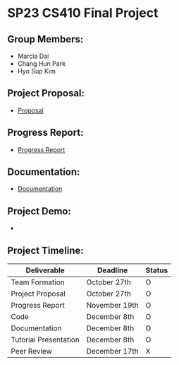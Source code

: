 # SP23 CS410 Final Project

## Group Members:

- Marcia Dai
- Chang Hun Park
- Hyo Sup Kim

## Project Proposal:

- [Proposal](https://github.com/Henesys/CS410FinalProject/blob/main/Proposal.pdf)

## Progress Report:

- [Progress Report](https://github.com/Henesys/CS410FinalProject/blob/main/ProgressReport.pdf)

## Documentation:
- [Documentation](https://github.com/Henesys/CS410FinalProject/blob/main/Documentation.pdf)

## Project Demo:

-

## Project Timeline:

| Deliverable           | Deadline      | Status |
| --------------------- | ------------- | ------ |
| Team Formation        | October 27th  | O      |
| Project Proposal      | October 27th  | O      |
| Progress Report       | November 19th | O      |
| Code                  | December 8th  | O      |
| Documentation         | December 8th  | O      |
| Tutorial Presentation | December 8th  | O      |
| Peer Review           | December 17th | X      |
